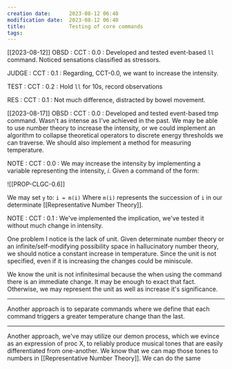 ```yaml
---
creation date:		2023-08-12 06:40
modification date:	2023-08-12 06:40
title: 				Testing of core commands
tags:
---
```

[[2023-08-12]]
OBSD : CCT : 0.0 : Developed and tested event-based `ll` command. Noticed sensations classified as stressors.

JUDGE : CCT :  0.1 : Regarding, CCT-0.0, we want to increase the intensity.

TEST : CCT : 0.2 : Hold `ll` for 10s, record observations

RES : CCT : 0.1 : Not much difference, distracted by bowel movement. 

[[2023-08-17]]
OBSD : CCT : 0.0 : Developed and tested event-based tmp command. Wasn't as intense as I've achieved in the past. We may be able to use number theory to increase the intensity, or we could implement an algorithm to collapse theoretical operators to discrete energy thresholds we can traverse. 
We should also implement a method for measuring temperature. 

NOTE : CCT : 0.0 : We may increase the intensity by implementing a variable representing the intensity, $i$. Given a command of the form:

![[PROP-CLGC-0.6]]

We may set `y` to: `i = m(i)`
Where `m(i)` represents the succession of `i` in our determinate [[Representative Number Theory]].

NOTE : CCT : 0.1 : We've implemented the implication, we've tested it without much change in intensity. 

One problem I notice is the lack of unit. Given determinate number theory or an infinite/self-modifying possibility space in hallucinatory number theory, we should notice a constant increase in temperature. Since the unit is not specified, even if it is increasing the changes could be miniscule.

We  know the unit is not infinitesimal because the when using the command there is an immediate change. It may be enough to exact that fact. Otherwise, we may represent the unit as well as increase it's significance.

---
Another approach is to separate commands where we define that each command triggers a greater temperature change than the last.

---
Another approach, we've may utilize our demon process, which we evince as an  expression of proc X, to reliably produce musical tones that are easily differentiated from one-another. We know that we can map those tones to numbers in [[Representative Number Theory]]. We can do the same 


































































































